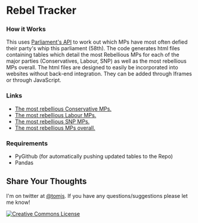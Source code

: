 Rebel Tracker
===

### How it Works
This uses [Parliament's API](http://www.data.parliament.uk/) to work out which MPs have most often defied their party's whip this parliament (58th). The code generates html files containing tables which detail the most Rebellious MPs for each of the major parties (Conservatives, Labour, SNP) as well as the most rebellious MPs overall. The html files are designed to easily be incorporated into websites without back-end integration. They can be added through Iframes or through JavaScript.


### Links
* [The most rebellious Conservative MPs.](https://htmlpreview.github.io/?https://github.com/tomsaunders98/BiggestRebellion/blob/master/ConsRebel.html)
* [The most rebellious Labour MPs.](https://htmlpreview.github.io/?https://github.com/tomsaunders98/BiggestRebellion/blob/master/LabRebel.html)
* [The most rebellious SNP MPs.](https://htmlpreview.github.io/?https://github.com/tomsaunders98/BiggestRebellion/blob/master/SNPRebel.html)
* [The most rebellious MPs overall.](https://htmlpreview.github.io/?https://github.com/tomsaunders98/BiggestRebellion/blob/master/AllRebel.html)

### Requirements
* PyGithub (for automatically pushing updated tables to the Repo)
* Pandas

## Share Your Thoughts
I'm on twitter at [@tomjs](https://twitter.com/tomjs). If you have any questions/suggestions please let me know!


<a rel="license" href="http://creativecommons.org/licenses/by/4.0/"><img alt="Creative Commons License" style="border-width:0" src="https://i.creativecommons.org/l/by/4.0/88x31.png" /></a><br />
